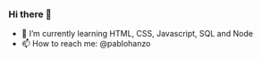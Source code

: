 ### Hi there 👋

- 🌱 I’m currently learning HTML, CSS, Javascript, SQL and Node
- 📫 How to reach me: @pablohanzo


